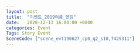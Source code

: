 ```yaml
---
layout: post
title:  "이벤트_2019여름_엔딩"
date:   2020-12-13 16:00:00 +0000
categories: Event
Tags: Story Event
SceneCode: ["scene_evt190627_cp0_q2_s10,7429311"]
---
```

